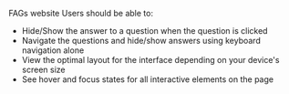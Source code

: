
 FAGs website
 Users should be able to:

- Hide/Show the answer to a question when the question is clicked
- Navigate the questions and hide/show answers using keyboard navigation alone
- View the optimal layout for the interface depending on your device's screen size
- See hover and focus states for all interactive elements on the page
